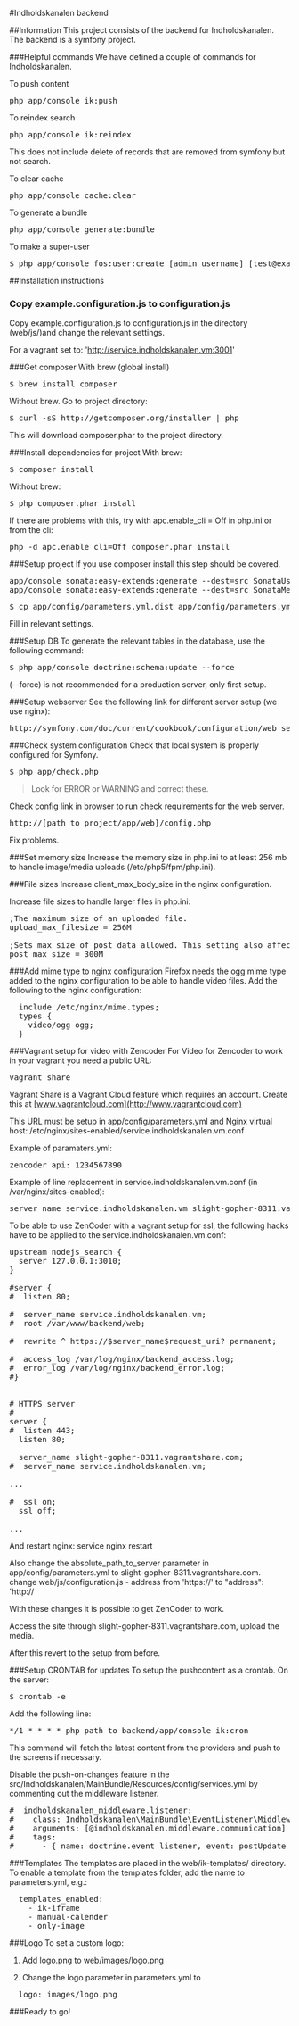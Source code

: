 #Indholdskanalen backend

##Information
This project consists of the backend for Indholdskanalen. The backend is a symfony project.

###Helpful commands
We have defined a couple of commands for Indholdskanalen.

To push content
<pre>
php app/console ik:push
</pre>

To reindex search
<pre>
php app/console ik:reindex
</pre>
This does not include delete of records that are removed from symfony but not search.

To clear cache
<pre>
php app/console cache:clear
</pre>

To generate a bundle
<pre>
php app/console generate:bundle
</pre>

To make a super-user
<pre>
$ php app/console fos:user:create [admin_username] [test@example.com] [p@ssword] --super-admin
</pre>


##Installation instructions

### Copy example.configuration.js to configuration.js
Copy example.configuration.js to configuration.js in the directory (web/js/)and change the relevant settings.

For a vagrant set to: 'http://service.indholdskanalen.vm:3001'

###Get composer
With brew (global install)
<pre>
$ brew install composer
</pre>

Without brew. Go to project directory:

<pre>
$ curl -sS http://getcomposer.org/installer | php
</pre>

This will download composer.phar to the project directory.

###Install dependencies for project
With brew:
<pre>
$ composer install
</pre>

Without brew:
<pre>
$ php composer.phar install
</pre>

If there are problems with this, try with apc.enable_cli = Off in php.ini or from the cli:
<pre>
php -d apc.enable_cli=Off composer.phar install
</pre>

###Setup project
If you use composer install this step should be covered.

<pre>
app/console sonata:easy-extends:generate --dest=src SonataUserBundle
app/console sonata:easy-extends:generate --dest=src SonataMediaBundle
</pre>

<pre>
$ cp app/config/parameters.yml.dist app/config/parameters.yml
</pre>

Fill in relevant settings.

###Setup DB
To generate the relevant tables in the database, use the following command:
<pre>
$ php app/console doctrine:schema:update --force
</pre>
(--force) is not recommended for a production server, only first setup.

###Setup webserver
See the following link for different server setup (we use nginx):
<pre>
http://symfony.com/doc/current/cookbook/configuration/web_server_configuration.html
</pre>

###Check system configuration
Check that local system is properly configured for Symfony.

<pre>
$ php app/check.php
</pre>

> Look for ERROR or WARNING and correct these.

Check config link in browser to run check requirements for the web server.

<pre>
http://[path_to_project/app/web]/config.php
</pre>

Fix problems.

###Set memory size
Increase the memory size in php.ini to at least 256 mb to handle image/media uploads (/etc/php5/fpm/php.ini).

###File sizes
Increase client_max_body_size in the nginx configuration.

Increase file sizes to handle larger files in php.ini:
<pre>
;The maximum size of an uploaded file.
upload_max_filesize = 256M

;Sets max size of post data allowed. This setting also affects file upload. To upload large files, this value must be larger than upload_max_filesize
post_max_size = 300M
</pre>

###Add mime type to nginx configuration
Firefox needs the ogg mime type added to the nginx configuration to be able to handle video files.
Add the following to the nginx configuration:
<pre>
  include /etc/nginx/mime.types;
  types {
    video/ogg ogg;
  }
</pre>

###Vagrant setup for video with Zencoder
For Video for Zencoder to work in your vagrant you need a public URL:
<pre>
vagrant share
</pre>
Vagrant Share is a Vagrant Cloud feature which requires an account. Create this at [www.vagrantcloud.com](http://www.vagrantcloud.com)

This URL must be setup in app/config/parameters.yml and Nginx virtual host: /etc/nginx/sites-enabled/service.indholdskanalen.vm.conf

Example of paramaters.yml:
<pre>
zencoder_api: 1234567890
</pre>

Example of line replacement in service.indholdskanalen.vm.conf (in /var/nginx/sites-enabled):
<pre>
server_name service.indholdskanalen.vm slight-gopher-8311.vagrantshare.com;
</pre>

To be able to use ZenCoder with a vagrant setup for ssl, the following hacks have to be applied to the service.indholdskanalen.vm.conf:
<pre>
upstream nodejs_search {
  server 127.0.0.1:3010;
}

#server {
#  listen 80;

#  server_name service.indholdskanalen.vm;
#  root /var/www/backend/web;

#  rewrite ^ https://$server_name$request_uri? permanent;

#  access_log /var/log/nginx/backend_access.log;
#  error_log /var/log/nginx/backend_error.log;
#}


# HTTPS server
#
server {
#  listen 443;
  listen 80;

  server_name slight-gopher-8311.vagrantshare.com;
#  server_name service.indholdskanalen.vm;

...

#  ssl on;
  ssl off;

...
</pre>
And restart nginx:
service nginx restart

Also
change the absolute_path_to_server parameter in app/config/parameters.yml to slight-gopher-8311.vagrantshare.com.
change web/js/configuration.js - address from 'https://' to "address": 'http://

With these changes it is possible to get ZenCoder to work.

Access the site through slight-gopher-8311.vagrantshare.com, upload the media.

After this revert to the setup from before.

###Setup CRONTAB for updates
To setup the pushcontent as a crontab. On the server:

<pre>
$ crontab -e
</pre>

Add the following line:

<pre>
*/1 * * * * php path_to_backend/app/console ik:cron
</pre>

This command will fetch the latest content from the providers and push to the screens if necessary.

Disable the push-on-changes feature in the src/Indholdskanalen/MainBundle/Resources/config/services.yml by commenting out the middleware listener.

<pre>
#  indholdskanalen_middleware.listener:
#    class: Indholdskanalen\MainBundle\EventListener\MiddlewareListener
#    arguments: [@indholdskanalen.middleware.communication]
#    tags:
#      - { name: doctrine.event_listener, event: postUpdate }
</pre>

###Templates
The templates are placed in the web/ik-templates/ directory.
To enable a template from the templates folder, add the name to parameters.yml, e.g.:

<pre>
  templates_enabled:
    - ik-iframe
    - manual-calender
    - only-image
</pre>


###Logo
To set a custom logo: 

1. Add logo.png to web/images/logo.png

2. Change the logo parameter in parameters.yml to 

<pre>
  logo: images/logo.png
</pre>


###Ready to go!
